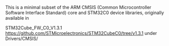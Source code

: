 
This is a minimal subset of the ARM CMSIS 
(Common Microcontroller Software Interface Standard)
core and STM32C0 device libraries, 
originally available in

STM32Cube_FW_C0_V1.3.1 https://github.com/STMicroelectronics/STM32CubeC0/tree/v1.3.1
under Drivers/CMSIS/